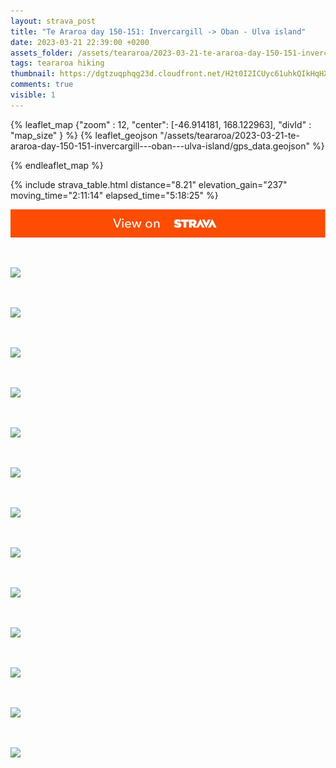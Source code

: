 ```yaml
---
layout: strava_post
title: "Te Araroa day 150-151: Invercargill -> Oban - Ulva island"
date: 2023-03-21 22:39:00 +0200
assets_folder: /assets/teararoa/2023-03-21-te-araroa-day-150-151-invercargill---oban---ulva-island
tags: teararoa hiking
thumbnail: https://dgtzuqphqg23d.cloudfront.net/H2t0I2ICUyc61uhkQIkHqHXrSdfDpW8qFW-ujFJKeUQ-1024x768.jpg
comments: true
visible: 1
---
```



{% leaflet_map {"zoom" : 12,
                  "center": [-46.914181, 168.122963],
                 "divId" : "map_size" } %}
    {% leaflet_geojson "/assets/teararoa/2023-03-21-te-araroa-day-150-151-invercargill---oban---ulva-island/gps_data.geojson" %}

{% endleaflet_map %}





{% include strava_table.html distance="8.21" elevation_gain="237" moving_time="2:11:14" elapsed_time="5:18:25" %}

[![](/assets/strava.jpg)](https://www.strava.com/activities/8795428850)


<br />

![](https://dgtzuqphqg23d.cloudfront.net/H2t0I2ICUyc61uhkQIkHqHXrSdfDpW8qFW-ujFJKeUQ-1024x768.jpg)


<br />

![](https://dgtzuqphqg23d.cloudfront.net/9MbSjkgImY6MRGVn_j_Cp_gWLxm3rgHjZZfZsHVLwII-1024x768.jpg)


<br />

![](https://dgtzuqphqg23d.cloudfront.net/bK5LkzVBzsnPhjigmL8um_NgBDBh1fO-WgROQEQXJxc-1024x768.jpg)


<br />

![](https://dgtzuqphqg23d.cloudfront.net/IN3QlZCRBwperalaM5yG61beSiUfmcoSJrn9cfVRKxE-1024x768.jpg)


<br />

![](https://dgtzuqphqg23d.cloudfront.net/dhc0eBL7n_mGOBm_i4wOson19g9bSnIloq1jLUWd0oY-1024x768.jpg)


<br />

![](https://dgtzuqphqg23d.cloudfront.net/qXEwN4lkkeLR-JkUeguiP5d7b5o8cHp6IWYorGoaFI8-1024x768.jpg)


<br />

![](https://dgtzuqphqg23d.cloudfront.net/GGoQeuov305gvDuHoKYCPXi1mucxdUOiXOFyuNdnz5k-1024x768.jpg)


<br />

![](https://dgtzuqphqg23d.cloudfront.net/IRgrMjbvZt-OdsnqKshcTsvHzUdA7-zP8pnaCvtNNGw-1024x768.jpg)


<br />

![](https://dgtzuqphqg23d.cloudfront.net/p-F_jZTk5OqtzodmrMN4LHwwrGRXib-UneP8yHPT6N8-1024x768.jpg)


<br />

![](https://dgtzuqphqg23d.cloudfront.net/SNmkCSBCCd1m9Lb4FT5UgCxTDgyhvf_7sCvuDNv2hYM-1024x768.jpg)


<br />

![](https://dgtzuqphqg23d.cloudfront.net/bkol6O_2CdLg5aVyDh6rKVUOBsE5p32dZdG7i32K7tc-768x1024.jpg)


<br />

![](https://dgtzuqphqg23d.cloudfront.net/82CEUa8ZzKNc8eMmLITByDg06TkFOWwTN8pTR_VJK4E-1024x768.jpg)


<br />

![](https://dgtzuqphqg23d.cloudfront.net/zEn9QvsPcuQEfQvFiaMZcyQc-knVjyQ18HE9Y8Rwe3E-1024x768.jpg)
